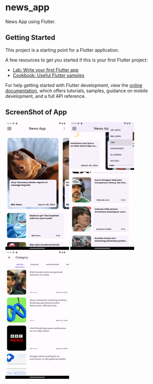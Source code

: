 # news_app

News App using Flutter.

## Getting Started

This project is a starting point for a Flutter application.

A few resources to get you started if this is your first Flutter project:

- [Lab: Write your first Flutter app](https://docs.flutter.dev/get-started/codelab)
- [Cookbook: Useful Flutter samples](https://docs.flutter.dev/cookbook)

For help getting started with Flutter development, view the
[online documentation](https://docs.flutter.dev/), which offers tutorials,
samples, guidance on mobile development, and a full API reference.

## ScreenShot of App

<div class="photo-gallery">
    <img src="https://github.com/gauravkakad1/Flutter-NewsApp-RestApi/blob/7d8a3e5a0bfd842b49cf8224080193d203e23f47/Screenshot_1711782036.png" style="width:200px; height:400px;">
    <img src="https://github.com/gauravkakad1/Flutter-NewsApp-RestApi/blob/7d8a3e5a0bfd842b49cf8224080193d203e23f47/Screenshot_1711782196.png" style="width:200px; height:400px;">
    <img src="https://github.com/gauravkakad1/Flutter-NewsApp-RestApi/blob/7d8a3e5a0bfd842b49cf8224080193d203e23f47/Screenshot_1711782394.png" style="width:200px; height:400px;">
   


</div>
